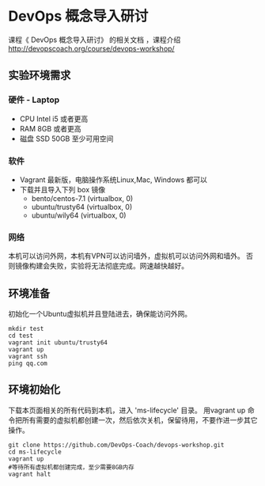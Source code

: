 # DevOps 概念导入研讨
课程《 DevOps 概念导入研讨》 的相关文档 ，课程介绍 http://devopscoach.org/course/devops-workshop/

## 实验环境需求

### 硬件 - Laptop

* CPU Intel i5 或者更高
* RAM 8GB  或者更高
* 磁盘 SSD 50GB 至少可用空间

### 软件

* Vagrant 最新版，电脑操作系统Linux,Mac, Windows 都可以
* 下载并且导入下列 box 镜像
  * bento/centos-7.1 (virtualbox, 0)
  * ubuntu/trusty64  (virtualbox, 0)
  * ubuntu/wily64    (virtualbox, 0)
  

### 网络
本机可以访问外网，本机有VPN可以访问墙外，虚拟机可以访问外网和墙外。 否则镜像构建会失败，实验将无法彻底完成。网速越快越好。

## 环境准备
初始化一个Ubuntu虚拟机并且登陆进去，确保能访问外网。

```
mkdir test
cd test
vagrant init ubuntu/trusty64
vagrant up
vagrant ssh
ping qq.com
```
## 环境初始化
下载本页面相关的所有代码到本机，进入 'ms-lifecycle' 目录。 用vagrant up 命令把所有需要的虚拟机都创建一次，然后依次关机，保留待用，不要作进一步其它操作。

```
git clone https://github.com/DevOps-Coach/devops-workshop.git
cd ms-lifecycle
vagrant up 
#等待所有虚拟机都创建完成，至少需要8GB内存
vagrant halt
```
